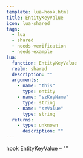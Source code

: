 ```yaml
---
template: lua-hook.html
title: EntityKeyValue
icon: lua-shared
tags:
  - lua
  - shared
  - needs-verification
  - needs-example
lua:
  function: EntityKeyValue
  realm: shared
  description: ""
  arguments:
    - name: "this"
      type: entity
    - name: "szKeyName"
      type: string
    - name: "szValue"
      type: string
  returns:
    - type: unknown
      description: ""
---
```


<div class="lua__search__keywords">
hook EntityKeyValue &#x2013; ""
</div>
